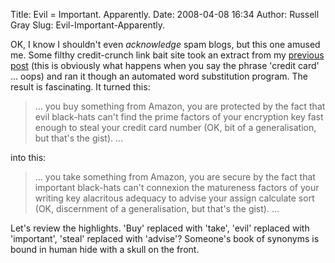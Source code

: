 Title: Evil = Important. Apparently.
Date: 2008-04-08 16:34
Author: Russell Gray
Slug: Evil-Important-Apparently.

OK, I know I shouldn't even *acknowledge* spam blogs, but this one amused me.
Some filthy credit-crunch link bait site took an extract from my [previous post]({filename}/projecteuler/Project-Euler-Problem-3.md) (this is obviously what happens
when you say the phrase 'credit card' ... oops) and ran it though an automated
word substitution program. The result is fascinating. It turned this:

> … you buy something from Amazon, you are protected by the fact that
> evil black-hats can't find the prime factors of your encryption key
> fast enough to steal your credit card number (OK, bit of a
> generalisation, but that's the gist). …

into this:

> … you take something from Amazon, you are secure by the fact that
> important black-hats can't connexion the matureness factors of your
> writing key alacritous adequacy to advise your assign calculate sort
> (OK, discernment of a generalisation, but that's the gist). …

Let's review the highlights. 'Buy' replaced with 'take', 'evil' replaced
with 'important', 'steal' replaced with 'advise'? Someone's book of
synonyms is bound in human hide with a skull on the front.
